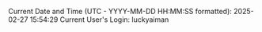 Current Date and Time (UTC - YYYY-MM-DD HH:MM:SS formatted): 2025-02-27 15:54:29
Current User's Login: luckyaiman
